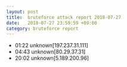 ```yaml
---
layout: post
title:  bruteforce attack report 2018-07-27
date:   2018-07-27 23:59:59 +09:00
category: bruteforce report
---
```


* 01:22 unknown[197.237.31.111]
* 04:43 unknown[80.29.37.31]
* 20:02 unknown[5.189.200.96]
